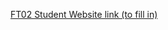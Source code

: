 [FT02 Student Website link (to fill in)](https://ichatspedu-my.sharepoint.com/:x:/g/personal/steven_chew_sp_edu_sg/Ee7o5BDuyaxDnTRa15GcbJcBGoP198bB9oI5xoCUCeWacA?e=i9yfAD)
